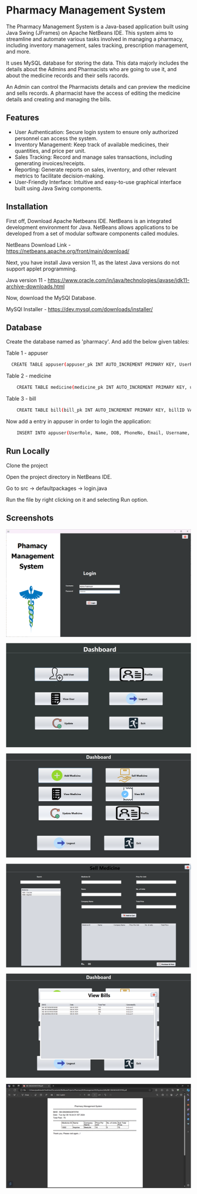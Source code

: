 
# Pharmacy Management System

The Pharmacy Management System is a Java-based application built using Java Swing (JFrames) on Apache NetBeans IDE. This system aims to streamline and automate various tasks involved in managing a pharmacy, including inventory management, sales tracking, prescription management, and more.

It uses MySQL database for storing the data. This data majorly includes the details about the Admins and Pharmacists who are going to use it, and about the medicine records and their sells racords.

An Admin can control the Pharmacists details and can preview the medicine and sells records. A pharmacist have the access of editing the medicine details and creating and managing the bills. 


## Features

- User Authentication: Secure login system to ensure only authorized personnel can access the system.
- Inventory Management: Keep track of available medicines, their quantities, and price per unit.
- Sales Tracking: Record and manage sales transactions, including generating invoices/receipts.
- Reporting: Generate reports on sales, inventory, and other relevant metrics to facilitate decision-making.
- User-Friendly Interface: Intuitive and easy-to-use graphical interface built using Java Swing components.


## Installation

First off, Download Apache Netbeans IDE. NetBeans is an integrated development environment for Java. NetBeans allows applications to be developed from a set of modular software components called modules.

NetBeans Download Link - https://netbeans.apache.org/front/main/download/

Next, you have install Java version 11, as the latest Java versions do not support applet programming.

Java version 11 - https://www.oracle.com/in/java/technologies/javase/jdk11-archive-downloads.html

Now, download the MySQl Database.

MySQl Installer - https://dev.mysql.com/downloads/installer/

    
## Database 

Create the database named as 'pharmacy'. And add the below given tables:

Table 1 - appuser
```bash
  CREATE TABLE appuser(appuser_pk INT AUTO_INCREMENT PRIMARY KEY, UserRole VARCHAR(100), Name VARCHAR(200), DOB VARCHAR(50), PhoneNo VARCHAR(50), Email VARCHAR(200), Username VARCHAR(200), Password VARCHAR(50), Address VARCHAR(200))
```

Table 2 - medicine
```bash
    CREATE TABLE medicine(medicine_pk INT AUTO_INCREMENT PRIMARY KEY, uniqueID VARCHAR(200), name VARCHAR(200), companyName VARCHAR(200), quantity BIGINT, price BIGINT
```

Table 3 - bill
```bash
    CREATE TABLE bill(bill_pk INT AUTO_INCREMENT PRIMARY KEY, billID VARCHAR(200), billDate VARCHAR(200), totalPaid BIGINT, generatedBy VARCHAR(50))
```

Now add a entry in appuser in order to login the application:
```bash
    INSERT INTO appuser(UserRole, Name, DOB, PhoneNo, Email, Username, Password, Address) VALUES('Admin', 'Prathmesh', '05-08-2004', '7414959307', 'salunkheprathmesh0@gmail.com', 'Admin-Prathmesh', '12345678', 'Satara')
```




## Run Locally

Clone the project

Open the project directory in NetBeans IDE.

Go to src -> defaultpackages -> login.java 

Run the file by right clicking on it and selecting Run option.



## Screenshots

![Login](https://github.com/prathmesh796/Pharmacy-management-system/blob/main/ss/Screenshot%202024-04-13%20191935.png)

![Admin DashBoard](https://github.com/prathmesh796/Pharmacy-management-system/blob/main/ss/Screenshot%202024-04-13%20191957.png)

![Pharmacist DashBoard](https://github.com/prathmesh796/Pharmacy-management-system/blob/main/ss/Screenshot%202024-04-13%20192020.png)

![Sell Med](https://github.com/prathmesh796/Pharmacy-management-system/blob/main/ss/Screenshot%202024-04-13%20192032.png)

![View Bill](https://github.com/prathmesh796/Pharmacy-management-system/blob/main/ss/Screenshot%202024-04-13%20192059.png)

![Bill](https://github.com/prathmesh796/Pharmacy-management-system/blob/main/ss/Screenshot%202024-04-13%20192216.png)


